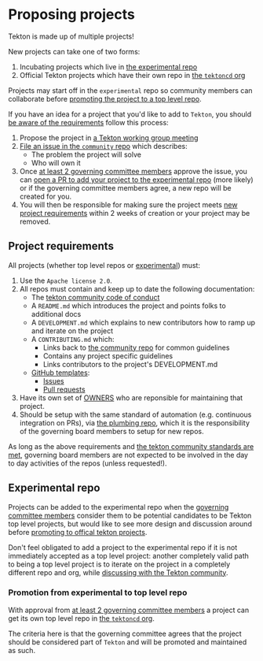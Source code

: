 # Proposing projects

Tekton is made up of multiple projects!

New projects can take one of two forms:

1. Incubating projects which live in
   [the experimental repo](https://github.com/tektoncd/experimental)
2. Official Tekton projects which have their own repo in
   [the `tektoncd` org](https://github.com/tektoncd)

Projects may start off in the `experimental` repo so community members can
collaborate before
[promoting the project to a top level repo](#promotion-from-experimental-to-top-level-repo).

If you have an idea for a project that you'd like to add to `Tekton`, you should
[be aware of the requirements](#project-requirements) follow this process:

1. Propose the project in
   [a Tekton working group meeting](https://github.com/tektoncd/community/blob/main/working-groups.md)
2. [File an issue in the `community` repo](https://github.com/tektoncd/community/issues)
   which describes:
   - The problem the project will solve
   - Who will own it
3. Once
   [at least 2 governing committee members](https://github.com/tektoncd/community/blob/main/governance.md)
   approve the issue, you can
   [open a PR to add your project to the experimental repo](#experimental-repo)
   (more likely) or if the governing committee members agree, a new repo will be
   created for you.
4. You will then be responsible for making sure the project meets
   [new project requirements](#project-requirements) within 2 weeks of creation
   or your project may be removed.

## Project requirements

All projects (whether top level repos or [experimental](#experimental-repo))
must:

1. Use the `Apache license 2.0`.
2. All repos must contain and keep up to date the following documentation:
   - The [tekton community code of conduct](code-of-conduct.md)
   - A `README.md` which introduces the project and points folks to additional
     docs
   - A `DEVELOPMENT.md` which explains to new contributors how to ramp up and
     iterate on the project
   - A `CONTRIBUTING.md` which:
     - Links back to [the community repo](https://github.com/tektoncd/community)
       for common guidelines
     - Contains any project specific guidelines
     - Links contributors to the project's DEVELOPMENT.md
   - [GitHub templates](https://help.github.com/en/articles/about-issue-and-pull-request-templates):
     - [Issues](https://help.github.com/en/articles/about-issue-and-pull-request-templates#issue-templates)
     - [Pull requests](https://help.github.com/en/articles/about-issue-and-pull-request-templates#pull-request-templates)
3. Have its own set of [OWNERS](#owners) who are reponsible for maintaining that
   project.
4. Should be setup with the same standard of automation (e.g. continuous
   integration on PRs), via
   [the plumbing repo](https://github.com/tektoncd/plumbing), which it is the
   responsibility of the governing board members to setup for new repos.

As long as the above requirements and
[the tekton community standards are met](standards.md), governing board members
are not expected to be involved in the day to day activities of the repos
(unless requested!).

## Experimental repo

Projects can be added to the experimental repo when the
[governing committee members](https://github.com/tektoncd/community/blob/main/governance.md)
consider them to be potential candidates to be Tekton top level projects, but
would like to see more design and discussion around before
[promoting to offical tekton projects](#promotion-from-experimental-to-top-level-repo).

Don't feel obligated to add a project to the experimental repo if it is not
immediately accepted as a top level project: another completely valid path to
being a top level project is to iterate on the project in a completely different
repo and org, while [discussing with the Tekton community](contact.md).

### Promotion from experimental to top level repo

With approval from
[at least 2 governing committee members](https://github.com/tektoncd/community/blob/main/governance.md)
a project can get its own top level repo in
[the `tektoncd` org](https://github.com/tektoncd).

The criteria here is that the governing committee agrees that the project should
be considered part of `Tekton` and will be promoted and maintained as such.